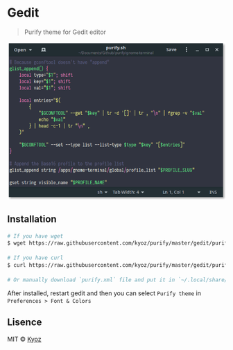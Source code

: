 # Gedit
> Purify theme for Gedit editor

<p align="center">
  <img src="../demo/gedit.png" width="800px">
</p>

## Installation

```sh
# If you have wget
$ wget https://raw.githubusercontent.com/kyoz/purify/master/gedit/purify.xml -O ~/.local/share/gedit/styles/purify.xml

# If you have curl
$ curl https://raw.githubusercontent.com/kyoz/purify/master/gedit/purify.xml --output ~/.local/share/gedit/styles/purify.xml

# Or manually download `purify.xml` file and put it in `~/.local/share/gedit/styles/purify.xml`;
```

After installed, restart gedit and then you can select `Purify theme` in `Preferences > Font & Colors`

## Lisence
MIT © [Kyoz](mailto:banminkyoz@gmail.com)
